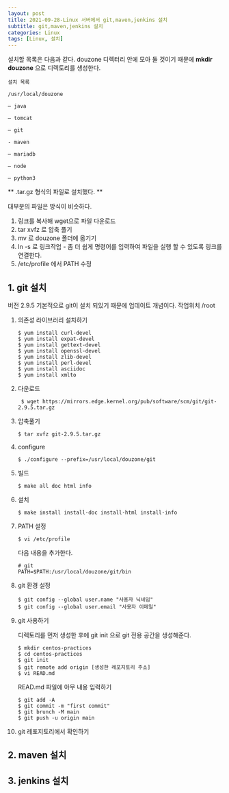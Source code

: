 ```yaml
---
layout: post
title: 2021-09-28-Linux 서버에서 git,maven,jenkins 설치
subtitle: git,maven,jenkins 설치
categories: Linux
tags: [Linux, 설치]
---
```


설치할 목록은 다음과 같다. douzone 디렉터리 안에 모아 둘 것이기 때문에
**mkdir douzone** 으로 디렉토리를 생성한다.

```
설치 목록

/usr/local/douzone

— java

— tomcat

— git

- maven

— mariadb

— node

— python3

```

** .tar.gz 형식의 파일로 설치했다. **

대부분의 파일은 방식이 비슷하다.
1. 링크를 복사해 wget으로 파일 다운로드
2. tar xvfz 로 압축 풀기
3. mv 로 douzone 폴더에 옮기기
4. ln -s 로 링크작업 - 좀 더 쉽게 명령어를 입력하여 파일을 실행 할 수 있도록 링크를 연결한다. 
5. /etc/profile 에서 PATH 수정 


## 1. git 설치
버전 2.9.5
기본적으로 git이 설치 되있기 때문에 업데이트 개념이다.
작업위치 /root

1. 의존성 라이브러리 설치하기
    ```
    $ yum install curl-devel
    $ yum install expat-devel
    $ yum install gettext-devel
    $ yum install openssl-devel
    $ yum install zlib-devel
    $ yum install perl-devel
	$ yum install asciidoc
	$ yum install xmlto
    ```
2. 다운로드
    ```
     $ wget https://mirrors.edge.kernel.org/pub/software/scm/git/git-2.9.5.tar.gz
    ```

3. 압축풀기

    ```
    $ tar xvfz git-2.9.5.tar.gz
    ```

4. configure 
    ```
    $ ./configure --prefix=/usr/local/douzone/git
    ```

5. 빌드
    ```
    $ make all doc html info
    ```

6. 설치
    ```
    $ make install install-doc install-html install-info
    ```

7. PATH 설정
    ```
    $ vi /etc/profile
    ```
    다음 내용을 추가한다.

    ```
    # git
    PATH=$PATH:/usr/local/douzone/git/bin
    ```

8. git 환경 설정
    ```
    $ git config --global user.name "사용자 닉네임"
    $ git config --global user.email "사용자 이메일"
    ```

9. git 사용하기

    디렉토리를 먼저 생성한 후에 git init 으로 git 전용 공간을 생성해준다.

    ```
    $ mkdir centos-practices
    $ cd centos-practices
    $ git init
    $ git remote add origin [생성한 레포지토리 주소]
    $ vi READ.md
    ```
    
    READ.md 파일에 아무 내용 입력하기
    
    ```
    $ git add -A
    $ git commit -m "first commit"
    $ git brunch -M main
    $ git push -u origin main
    ```
10. git 레포지토리에서 확인하기

## 2. maven 설치




## 3. jenkins 설치